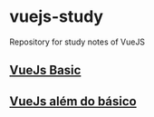 # vuejs-study
Repository for study notes of VueJS

## [VueJs Basic](./vuejs-basic.md)
## [VueJs além do básico](./vuejs-beyond.md)